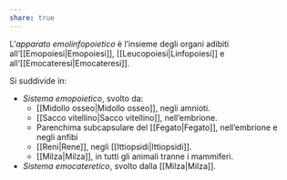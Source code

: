```yaml
---
share: true
---
```

L’*apparato emolinfopoietico* è l’insieme degli organi adibiti all’[[Emopoiesi|Emopoiesi]], [[Leucopoiesi|Linfopoiesi]] e all’[[Emocateresi|Emocateresi]].

Si suddivide in:
- *Sistema emopoietico*, svolto da:
	- [[Midollo osseo|Midollo osseo]], negli amnioti.
	- [[Sacco vitellino|Sacco vitellino]], nell’embrione.
	- Parenchima subcapsulare del [[Fegato|Fegato]], nell’embrione e negli anfibi
	- [[Reni|Rene]], negli [[Ittiopsidi|Ittiopsidi]].
	- [[Milza|Milza]], in tutti gli animali tranne i mammiferi.
- *Sistema emocateretico*, svolto dalla [[Milza|Milza]].